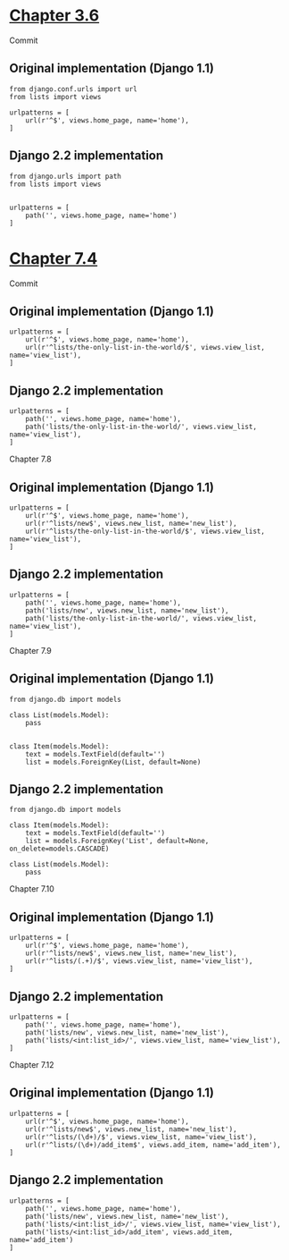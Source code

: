 # [Chapter 3.6](https://www.obeythetestinggoat.com/book/chapter_unit_test_first_view.html#_urls_py)
Commit
## Original implementation (Django 1.1)
```
from django.conf.urls import url
from lists import views

urlpatterns = [
    url(r'^$', views.home_page, name='home'),
]
```
## Django 2.2 implementation
```
from django.urls import path
from lists import views


urlpatterns = [
    path('', views.home_page, name='home')
]
```

# [Chapter 7.4](https://www.obeythetestinggoat.com/book/chapter_working_incrementally.html#_iterating_towards_the_new_design)
Commit
## Original implementation (Django 1.1)
```
urlpatterns = [
    url(r'^$', views.home_page, name='home'),
    url(r'^lists/the-only-list-in-the-world/$', views.view_list, name='view_list'),
]
```
## Django 2.2 implementation
```
urlpatterns = [
    path('', views.home_page, name='home'),
    path('lists/the-only-list-in-the-world/', views.view_list, name='view_list'),
]
```

Chapter 7.8
## Original implementation (Django 1.1)
```
urlpatterns = [
    url(r'^$', views.home_page, name='home'),
    url(r'^lists/new$', views.new_list, name='new_list'),
    url(r'^lists/the-only-list-in-the-world/$', views.view_list, name='view_list'),
]
```
## Django 2.2 implementation
```
urlpatterns = [
    path('', views.home_page, name='home'),
    path('lists/new', views.new_list, name='new_list'),
    path('lists/the-only-list-in-the-world/', views.view_list, name='view_list'),
]
```

Chapter 7.9
## Original implementation (Django 1.1)
```
from django.db import models

class List(models.Model):
    pass


class Item(models.Model):
    text = models.TextField(default='')
    list = models.ForeignKey(List, default=None)
```
## Django 2.2 implementation
```
from django.db import models

class Item(models.Model):
    text = models.TextField(default='')
    list = models.ForeignKey('List', default=None, on_delete=models.CASCADE)

class List(models.Model):
    pass
```

Chapter 7.10
## Original implementation (Django 1.1)
```
urlpatterns = [
    url(r'^$', views.home_page, name='home'),
    url(r'^lists/new$', views.new_list, name='new_list'),
    url(r'^lists/(.+)/$', views.view_list, name='view_list'),
]
```
## Django 2.2 implementation
```
urlpatterns = [
    path('', views.home_page, name='home'),
    path('lists/new', views.new_list, name='new_list'),
    path('lists/<int:list_id>/', views.view_list, name='view_list'),
]
```
Chapter 7.12
## Original implementation (Django 1.1)
```
urlpatterns = [
    url(r'^$', views.home_page, name='home'),
    url(r'^lists/new$', views.new_list, name='new_list'),
    url(r'^lists/(\d+)/$', views.view_list, name='view_list'),
    url(r'^lists/(\d+)/add_item$', views.add_item, name='add_item'),
]
```
## Django 2.2 implementation
```
urlpatterns = [
    path('', views.home_page, name='home'),
    path('lists/new', views.new_list, name='new_list'),
    path('lists/<int:list_id>/', views.view_list, name='view_list'),
    path('lists/<int:list_id>/add_item', views.add_item, name='add_item')
]
```
